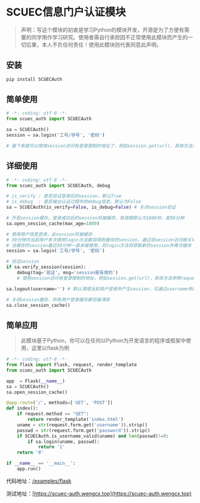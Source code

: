 # SCUEC信息门户认证模块

> 声明：写这个模块的初衷是学习Python的模块开发，开源是为了方便有需要的同学用作学习研究。使用者需自行承担因不正常使用此模块而产生的一切后果，本人不负任何责任！使用此模块则代表同意此声明。

## 安装

```python
pip install SCUECAuth
```

## 简单使用

```python
# -*- coding: utf-8 -*-
from scuec_auth import SCUECAuth

sa = SCUECAuth()
session = sa.login('工号/学号', '密码')

# 接下来就可以使用session访问有登录限制的地址了，例如session.get(url)，具体方法参照requests.Session
```

##  详细使用

```python
# -*- coding: utf-8 -*-
from scuec_auth import SCUECAuth, debug

# is_verify : 是否验证登录后的session，默认True
# is_debug  : 是否输出认证过程中的debug信息，默认为False
sa = SCUECAuth(is_verify=False, is_debug=False) # 关闭session验证

# 开启session缓存，登录成功后的session将被缓存，有效期默认为1800秒，即30分钟
sa.open_session_cache(max_age=1800)

# 使用用户信息登录，此session将被缓存
# 30分钟内当前用户多次使用login方法都将得到缓存的session，通过该session访问相关地址会更新其最近使用时间以维持会话
# 当缓存的session最近30分钟一直未被使用，则login方法将获取新的session并再次缓存
session = sa.login('工号/学号', '密码')

# 验证session
if sa.verify_session(session):
    debug(tag='验证', msg='session是有效的')
    # 使用session访问有登录限制的地址，例如session.get(url)，具体方法参照requests.Session

sa.logout(username='') # 默认清理当前用户登录所产生session，可通过username参数清除指定用户session

# 关闭session缓存，所有用户登录缓存都将被清除
sa.close_session_cache()
```

## 简单应用

> 此模块基于Python，你可以在任何以Python为开发语言的程序或框架中使用，这里以flask为例

```python
# -*- coding: utf-8 -*-
from flask import Flask, request, render_template
from scuec_auth import SCUECAuth

app  = Flask(__name__)
sa = SCUECAuth()
sa.open_session_cache()

@app.route('/', methods=['GET', 'POST'])
def index():
    if request.method == "GET":
        return render_template('index.html')
    uname = str(request.form.get('username')).strip()
    passwd = str(request.form.get('password')).strip()
    if SCUECAuth.is_username_valid(uname) and len(passwd)!=0:
        if sa.login(uname, passwd):
            return '1'
    return '0'

if __name__ == '__main__':
    app.run()
```

代码地址：[/examples/flask](https://github.com/WengChaoxi/scuec-auth/tree/main/examples/flask)

测试地址：[https://scuec-auth.wengcx.top](https://scuec-auth.wengcx.top)
